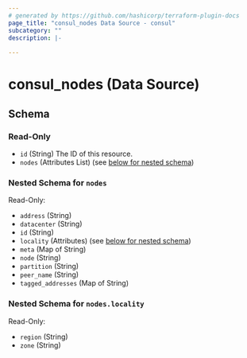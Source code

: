 ```yaml
---
# generated by https://github.com/hashicorp/terraform-plugin-docs
page_title: "consul_nodes Data Source - consul"
subcategory: ""
description: |-
  
---
```


# consul_nodes (Data Source)





<!-- schema generated by tfplugindocs -->
## Schema

### Read-Only

- `id` (String) The ID of this resource.
- `nodes` (Attributes List) (see [below for nested schema](#nestedatt--nodes))

<a id="nestedatt--nodes"></a>
### Nested Schema for `nodes`

Read-Only:

- `address` (String)
- `datacenter` (String)
- `id` (String)
- `locality` (Attributes) (see [below for nested schema](#nestedatt--nodes--locality))
- `meta` (Map of String)
- `node` (String)
- `partition` (String)
- `peer_name` (String)
- `tagged_addresses` (Map of String)

<a id="nestedatt--nodes--locality"></a>
### Nested Schema for `nodes.locality`

Read-Only:

- `region` (String)
- `zone` (String)
